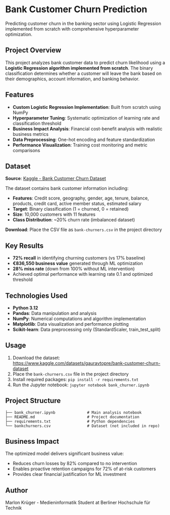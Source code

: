 # Bank Customer Churn Prediction
Predicting customer churn in the banking sector using Logistic Regression implemented from scratch with comprehensive hyperparameter optimization.

## Project Overview
This project analyzes bank customer data to predict churn likelihood using a **Logistic Regression algorithm implemented from scratch**. The binary classification determines whether a customer will leave the bank based on their demographics, account information, and banking behavior.

## Features
- **Custom Logistic Regression Implementation**: Built from scratch using NumPy
- **Hyperparameter Tuning**: Systematic optimization of learning rate and classification threshold
- **Business Impact Analysis**: Financial cost-benefit analysis with realistic business metrics
- **Data Preprocessing**: One-hot encoding and feature standardization
- **Performance Visualization**: Training cost monitoring and metric comparisons

## Dataset
**Source**: [Kaggle - Bank Customer Churn Dataset](https://www.kaggle.com/datasets/gauravtopre/bank-customer-churn-dataset)

The dataset contains bank customer information including:
- **Features**: Credit score, geography, gender, age, tenure, balance, products, credit card, active member status, estimated salary
- **Target**: Binary classification (1 = churned, 0 = retained)
- **Size**: 10,000 customers with 11 features
- **Class Distribution**: ~20% churn rate (imbalanced dataset)

**Download**: Place the CSV file as `bank-churners.csv` in the project directory

## Key Results
- **72% recall** in identifying churning customers (vs 17% baseline)
- **€836,550 business value** generated through ML optimization
- **28% miss rate** (down from 100% without ML intervention)
- Achieved optimal performance with learning rate 0.1 and optimized threshold

## Technologies Used
- **Python 3.12**
- **Pandas**: Data manipulation and analysis
- **NumPy**: Numerical computations and algorithm implementation
- **Matplotlib**: Data visualization and performance plotting
- **Scikit-learn**: Data preprocessing only (StandardScaler, train_test_split)

## Usage
1. Download the dataset: https://www.kaggle.com/datasets/gauravtopre/bank-customer-churn-dataset
2. Place the `bank-churners.csv` file in the project directory
3. Install required packages: `pip install -r requirements.txt`
4. Run the Jupyter notebook: `jupyter notebook bank_churner.ipynb`

## Project Structure
```
├── bank_churner.ipynb              # Main analysis notebook
├── README.md                       # Project documentation
├── requirements.txt                # Python dependencies
└── bankchurners.csv                # Dataset (not included in repo)
```

## Business Impact
The optimized model delivers significant business value:
- Reduces churn losses by 82% compared to no intervention
- Enables proactive retention campaigns for 72% of at-risk customers
- Provides clear financial justification for ML investment

## Author
Marlon Krüger - Medieninformatik Student at Berliner Hochschule für Technik
